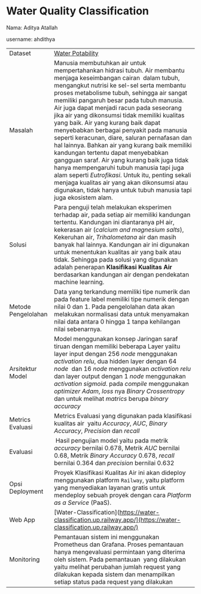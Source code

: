 # Water Quality Classification

Nama: Aditya Atallah

username: ahdithya

| |   |
|-|--|
|Dataset| [Water Potability](https://www.kaggle.com/datasets/adityakadiwal/water-potability)  |
| Masalah |Manusia membutuhkan air untuk mempertahankan hidrasi tubuh. Air membantu menjaga keseimbangan cairan  dalam tubuh, mengangkut nutrisi ke sel-sel serta membantu proses metabolisme tubuh, sehingga air sangat memiliki pangaruh besar pada tubuh manusia. Air juga dapat menjadi racun pada seseorang jika air yang dikonsumsi tidak memiliki kualitas yang baik. Air yang kurang baik dapat menyebabkan berbagai penyakit pada manusia seperti keracunan, diare, saluran pernafasan dan hal lainnya. Bahkan air yang kurang baik memiliki kandungan tertentu dapat menyebabkan gangguan saraf. Air yang kurang baik juga tidak hanya mempengaruhi tubuh manusia tapi juga alam seperti _Eutrofikasi_. Untuk itu, penting sekali menjaga kualitas air yang akan dikonsumsi atau digunakan, tidak hanya untuk tubuh manusia tapi juga ekosistem alam.|
| Solusi |Para penguji telah melakukan eksperimen terhadap air, pada setiap air memiliki kandungan tertentu. Kandungan ini diantaranya pH air, kekerasan air (_calcium and magnesium salts_),  Kekeruhan air, _Trihalometana_ air dan masih banyak hal lainnya. Kandungan air ini digunakan untuk menentukan kualitas air yang baik atau tidak. Sehingga pada solusi yang digunakan adalah penerapan **Klasifikasi Kualitas Air** berdasarkan kandungan air dengan pendekatan machine learning.|
| Metode Pengelolahan | Data yang terkandung memiliki tipe numerik dan pada feature label memiliki tipe numerik dengan nilai 0 dan 1. Pada pengelolahan data akan melakukan normalisasi data untuk menyamakan nilai data antara 0 hingga 1 tanpa kehilangan nilai sebenarnya.|
| Arsitektur Model | Model menggunakan konsep Jaringan saraf tiruan dengan memiliki beberapa Layer yaiitu layer input dengan 256 _node_ menggunakan _activation relu_, dua hidden layer dengan 64 _node_  dan 16 _node_ menggunakan _activation relu_ dan layer output dengan 1 _node_ menggunakan _activation sigmoid_. pada _compile_ menggunakan _optimizer_ _Adam_, _loss_ nya _Binary_ _Crossentropy_ dan untuk melihat _matrics_ berupa _binary accuracy_|
| Metrics Evaluasi | Metrics Evaluasi yang digunakan pada klasifikasi kualitas air  yaitu _Accuracy_, _AUC_, _Binary Accuracy_, _Precision_ dan _recall_|
| Evaluasi |  Hasil pengujian model yaitu pada metrik _accuracy_ bernilai 0.678, Metrik _AUC_ bernilai 0.68, Metrik _Binary Accuracy_ 0.678, _recall_ bernilai 0.364 dan _precision_ bernilai 0.632  |
|Opsi Deployment|Proyek Klasifikasi Kualitas Air ini akan dideploy menggunakan platform `Railway`, yaitu platform yang menyediakan layanan gratis untuk mendeploy sebuah proyek dengan cara _Platform as a Service_ (PaaS).|
|Web App| [Water-Classification](https://water-classification.up.railway.app/](https://water-classification.up.railway.app/)|
|Monitoring| Pemantauan sistem ini menggunakan Prometheus dan Grafana. Proses pemantauan hanya mengevaluasi permintaan yang diterima oleh sistem. Pada pemantauan  yang dilakukan yaitu melihat perubahan jumlah request yang dilakukan kepada sistem dan menampilkan setiap status pada request yang dilakukan|



